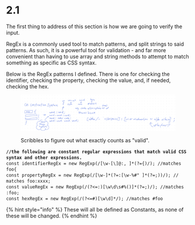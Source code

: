 # 2.1

The first thing to address of this section is how we are going to verify the input.

RegEx is a commonly used tool to match patterns, and split strings to said patterns. As such, it is a powerful tool for validation -  and far more convenient than having to use array and string methods to attempt to match something as specific as CSS syntax.

Below is the RegEx patterns I defined. There is one for checking the identifier, checking the property, checking the value, and, if needed, checking the hex.

<figure><img src="../../.gitbook/assets/image (2) (1).png" alt=""><figcaption><p>Scribbles to figure out what exactly counts as "valid".</p></figcaption></figure>

<pre class="language-javascript" data-overflow="wrap"><code class="lang-javascript"><strong>//the following are constant regular expressions that match valid CSS syntax and other expressions.
</strong>const identifierRegEx = new RegExp(/[\w-[\]@:, ]*(?={)/); //matches foo{
const propertyRegEx = new RegExp(/[\w-]*(?=:[\w-%#" ]*(?=;))/); // matches foo:xxxx;
const valueRegEx = new RegExp(/(?&#x3C;=:)[\w\d\s#%()]*(?=;)/); //matches :foo;
const hexRegEx = new RegExp(/(?&#x3C;=#)[\w\d]*/); //matches #foo
</code></pre>

{% hint style="info" %}
These will all be defined as Constants, as none of these will be changed.
{% endhint %}

